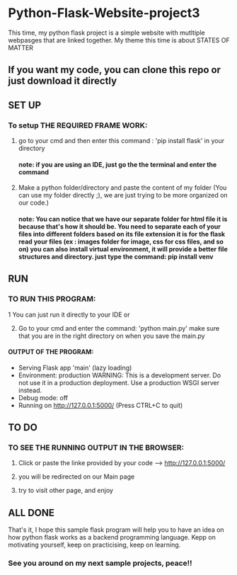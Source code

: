 # Python-Flask-Website-project3

This time, my python flask project is a simple website with mutltiple webpasges that are linked together. My theme this time is about STATES OF MATTER

## If you want my code, you can clone this repo or just download it directly







## SET UP
### To setup THE REQUIRED FRAME WORK:

1. go to your cmd and then enter this command : 'pip install flask' in your directory
   #### note: if you are using an IDE, just go the the terminal and enter the command

2. Make a python folder/directory and paste the content of my folder (You can use my folder directly ;), we are just trying to be more organized on our code.)
   #### note: You can notice that we have our separate folder for html file it is because that's how it should be. You need to separate each of your files into different folders based on its file extension it is for the flask read your files (ex : images folder for image, css for css files, and so on) you can also install virtual environment, it will provide a better file structures and directory. just type the command: pip install venv
   

## RUN

### TO RUN THIS PROGRAM:

1 You can just run it directly to your IDE or

2. Go to your cmd and enter the command: 'python main.py' make sure that you are in the right directory on when you save the main.py

#### OUTPUT OF THE PROGRAM:
* Serving Flask app 'main' (lazy loading)
 * Environment: production
   WARNING: This is a development server. Do not use it in a production deployment.
   Use a production WSGI server instead.
 * Debug mode: off
 * Running on http://127.0.0.1:5000/ (Press CTRL+C to quit)

## TO DO

### TO SEE THE RUNNING OUTPUT IN THE BROWSER:

1. Click or paste the linke provided by your code -->  http://127.0.0.1:5000/ 
 
2. you will be redirected on our Main page

3. try to visit other page, and enjoy








## ALL DONE

That's it, I hope this sample flask program will help you to have an idea on how python flask works as a backend programming language.
Kepp on motivating yourself, keep on practicising, keep on learning. 

### See you around on my next sample projects, peace!!

